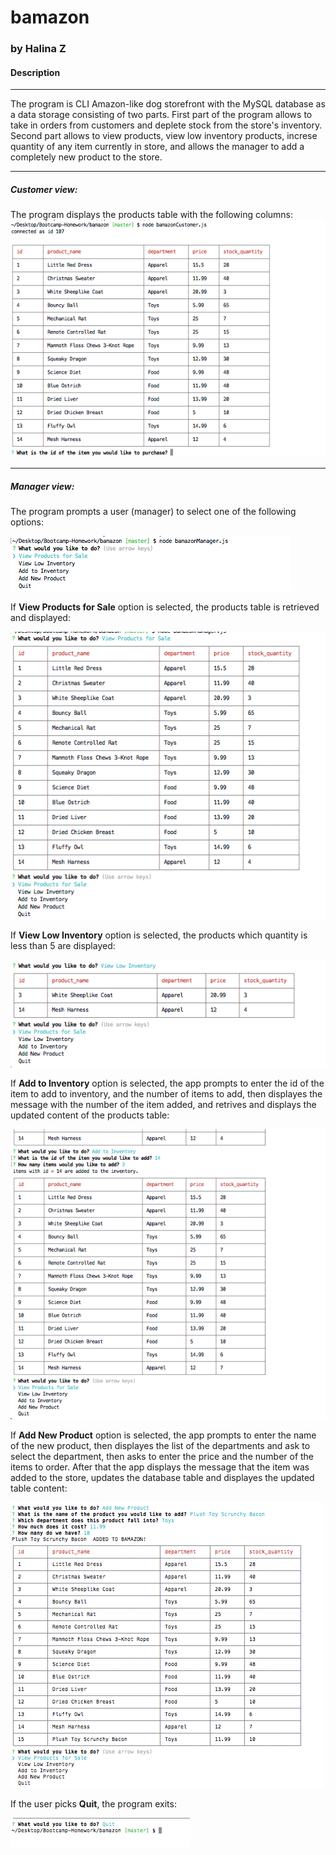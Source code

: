 # bamazon
### by Halina Z

#### Description

_________________________________________________________________

The program is CLI Amazon-like dog storefront with the MySQL database as a data storage consisting of two parts. First part of the program allows to take in orders from customers and deplete stock from the store's inventory. Second part allows to view products, view low inventory products, increse quantity of any item currently in store, and allows the manager to add a completely new product to the store.
_________________________________________________________________

##### Customer view: 

The program displays the products table with the following columns: 
![Products](images/Screenshot1.png)


_________________________________________________________________

##### Manager view: 

The program prompts a user (manager) to select one of the following options: 

![Prompt](images/Screenshot11.png)

If **View Products for Sale** option is selected, the products table is retrieved and displayed:

![Products table](images/Screenshot12.png)

If **View Low Inventory** option is selected, the products which quantity is less than 5 are displayed:

![Low inventory](images/Screenshot13.png)

If **Add to Inventory** option is selected, the app prompts to enter the id of the item to add to inventory, and the number of items to add, then displayes the message with the number of the item added, and retrives and displays the updated content of the products table:

![Add to Inventory](images/Screenshot14.png)

If **Add New Product** option is selected, the app prompts to enter the name of the new product, then displayes the list of the departments and ask to select the department, then asks to enter the price and the number of the items to order. After that the app displays the message that the item was added to the store, updates the database table and displayes the updated table content:

![Add New Product](images/Screenshot15.png)

If the user picks **Quit**, the program exits:

![Exit](images/Screenshot16.png)


